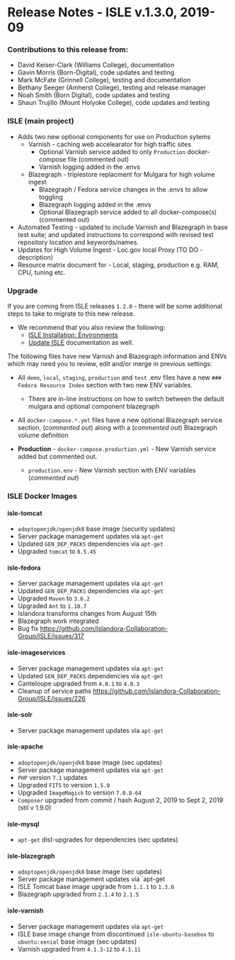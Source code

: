 # Release Notes - ISLE v.1.3.0, 2019-09

### Contributions to this release from:

* David Keiser-Clark (Williams College), documentation
* Gavin Morris (Born-Digital), code updates and testing
* Mark McFate (Grinnell College), testing and documentation
* Bethany Seeger (Amherst College), testing and release manager
* Noah Smith (Born Digital), code updates and testing
* Shaun Trujillo (Mount Holyoke College), code updates and testing

### ISLE (main project)

* Adds two new optional components for use on Production sytems
  * Varnish - caching web accelearator for high traffic sites
    * Optional Varnish service added to only `Production` docker-compose file (commented out)
    * Varnish logging added in the .envs
  * Blazegraph - triplestore replacment for Mulgara for high volume ingest
    * Blazegraph / Fedora service changes in the .envs to allow toggling
    * Blazegraph logging added in the .envs
    * Optional Blazegraph service added to all docker-compose(s) (commented out)
* Automated Testing  - updated to include Varnish and Blazegraph in base test suite; and updated instructions to correspond with revised test repository location and keywords/names.
* Updates for High Volume Ingest - Loc.gov local Proxy (TO DO - description)
* Resource matrix document for - Local, staging, production e.g. RAM, CPU, tuning etc.

### Upgrade

If you are coming from ISLE releases `1.2.0` - there will be some additional steps to take to migrate to this new release.

* We recommend that you also review the following:
  * [ISLE Installation: Environments](../install/install-environments.md)
  * [Update ISLE](../update/update.md) documentation as well.

The following files have new Varnish and Blazegraph information and ENVs which may need you to review, edit and/or merge in previous settings:

* All `demo`, `local`, `staging`, `production` and `test` .env files have a new `### Fedora Resource Index` section with two new ENV variables.
  * There are in-line instructions on how to switch between the default mulgara and optional component blazegraph

* All `docker-compose.*.yml` files have a new optional Blazegraph service section, (_commented out_) along with a (_commented out_) Blazegraph volume definition

* **Production** - `docker-compose.production.yml` - New Varnish service added but commented out.
  * `production.env` - New Varnish section with ENV variables (_commented out_)


### ISLE Docker Images

#### isle-tomcat

* `adoptopenjdk/openjdk8` base image (security updates)
* Server package management updates via `apt-get`
* Updated `GEN_DEP_PACKS` dependencies via `apt-get`
* Upgraded `tomcat` to `8.5.45`

#### isle-fedora

* Server package management updates via `apt-get`
* Updated `GEN_DEP_PACKS` dependencies via `apt-get`
* Upgraded `Maven` to `3.6.2`
* Upgraded `Ant` to `1.10.7`
* Islandora transforms changes from August 15th
* Blazegraph work integrated
* Bug fix https://github.com/Islandora-Collaboration-Group/ISLE/issues/317

#### isle-imageservices

* Server package management updates via `apt-get`
* Updated `GEN_DEP_PACKS` dependencies via `apt-get`
* Canteloupe upgraded from `4.0.1` to `4.0.3`
* Cleanup of service paths https://github.com/Islandora-Collaboration-Group/ISLE/issues/226

#### isle-solr

* Server package management updates via `apt-get`

#### isle-apache

* `adoptopenjdk/openjdk8` base image (sec updates)
* Server package management updates via `apt-get`
* `PHP` version `7.1` updates
* Upgraded `FITS` to version `1.5.0`
* Upgraded `ImageMagick` to version `7.0.8-64`
* `Composer` upgraded from commit / hash August 2, 2019 to Sept 2, 2019 (stil v 1.9.0)

#### isle-mysql

* `apt-get` dist-upgrades for dependencies (sec updates)

#### isle-blazegraph

* `adoptopenjdk/openjdk8` base image (sec updates)
* Server package management updates via `apt-get
* ISLE Tomcat base image upgrade from `1.1.1` to `1.3.0`
* Blazegraph upgraded from `2.1.4` to `2.1.5`

#### isle-varnish

* Server package management updates via `apt-get`
* ISLE base image change from discontinued `isle-ubuntu-basebox` to `ubuntu:xenial` base image (sec updates)
* Varnish upgraded from `4.1.3-12` to `4.1.11`

